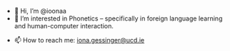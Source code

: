 - 👋 Hi, I’m @ioonaa
- 👀 I’m interested in Phonetics – specifically in foreign language learning and human-computer interaction.
<!---
- 🌱 I’m currently learning ...
- 💞️ I’m looking to collaborate on ...
--->
- 📫 How to reach me: iona.gessinger@ucd.ie

<!---
ioonaa/ioonaa is a ✨ special ✨ repository because its `README.md` (this file) appears on your GitHub profile.
You can click the Preview link to take a look at your changes.
--->
